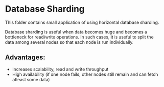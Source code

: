 # Database Sharding
This folder contains small application of using horizontal database sharding.

Database sharding is useful when data becomes huge and becomes a bottleneck for read/write operations. In such cases, it is useful to split the data among several nodes so that each node is run individually.

## Advantages:
- Increases scalability, read and write throughput
- High availability (if one node fails, other nodes still remain and can fetch atleast some data)
